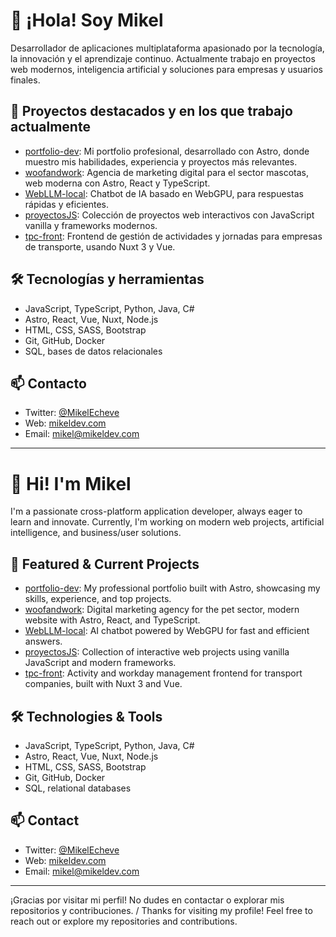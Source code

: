 # 👋 ¡Hola! Soy Mikel

Desarrollador de aplicaciones multiplataforma apasionado por la tecnología, la innovación y el aprendizaje continuo. Actualmente trabajo en proyectos web modernos, inteligencia artificial y soluciones para empresas y usuarios finales.

## 🚀 Proyectos destacados y en los que trabajo actualmente

- [portfolio-dev](https://github.com/mikeldev0/portfolio-dev): Mi portfolio profesional, desarrollado con Astro, donde muestro mis habilidades, experiencia y proyectos más relevantes.
- [woofandwork](https://github.com/mikeldev0/woofandwork): Agencia de marketing digital para el sector mascotas, web moderna con Astro, React y TypeScript.
- [WebLLM-local](https://github.com/mikeldev0/WebLLM-local): Chatbot de IA basado en WebGPU, para respuestas rápidas y eficientes.
- [proyectosJS](https://github.com/mikeldev0/proyectosJS): Colección de proyectos web interactivos con JavaScript vanilla y frameworks modernos.
- [tpc-front](https://github.com/mikeldev0/tpc-front): Frontend de gestión de actividades y jornadas para empresas de transporte, usando Nuxt 3 y Vue.

## 🛠️ Tecnologías y herramientas

- JavaScript, TypeScript, Python, Java, C#
- Astro, React, Vue, Nuxt, Node.js
- HTML, CSS, SASS, Bootstrap
- Git, GitHub, Docker
- SQL, bases de datos relacionales

## 📫 Contacto

- Twitter: [@MikelEcheve](https://twitter.com/MikelEcheve)
- Web: [mikeldev.com](https://mikeldev.com)
- Email: mikel@mikeldev.com

---

# 👋 Hi! I'm Mikel

I'm a passionate cross-platform application developer, always eager to learn and innovate. Currently, I'm working on modern web projects, artificial intelligence, and business/user solutions.

## 🚀 Featured & Current Projects

- [portfolio-dev](https://github.com/mikeldev0/portfolio-dev): My professional portfolio built with Astro, showcasing my skills, experience, and top projects.
- [woofandwork](https://github.com/mikeldev0/woofandwork): Digital marketing agency for the pet sector, modern website with Astro, React, and TypeScript.
- [WebLLM-local](https://github.com/mikeldev0/WebLLM-local): AI chatbot powered by WebGPU for fast and efficient answers.
- [proyectosJS](https://github.com/mikeldev0/proyectosJS): Collection of interactive web projects using vanilla JavaScript and modern frameworks.
- [tpc-front](https://github.com/mikeldev0/tpc-front): Activity and workday management frontend for transport companies, built with Nuxt 3 and Vue.

## 🛠️ Technologies & Tools

- JavaScript, TypeScript, Python, Java, C#
- Astro, React, Vue, Nuxt, Node.js
- HTML, CSS, SASS, Bootstrap
- Git, GitHub, Docker
- SQL, relational databases

## 📫 Contact

- Twitter: [@MikelEcheve](https://twitter.com/MikelEcheve)
- Web: [mikeldev.com](https://mikeldev.com)
- Email: mikel@mikeldev.com

---

¡Gracias por visitar mi perfil! No dudes en contactar o explorar mis repositorios y contribuciones. / Thanks for visiting my profile! Feel free to reach out or explore my repositories and contributions.
